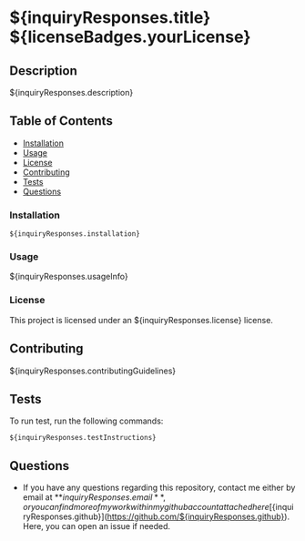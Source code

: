 # ${inquiryResponses.title} ${licenseBadges.yourLicense}

## Description 

${inquiryResponses.description}

## Table of Contents

* [Installation](#installation)
* [Usage](#usage)
* [License](#license)
* [Contributing](#contributing)
* [Tests](#tests)
* [Questions](#questions)

### Installation

```
${inquiryResponses.installation}
```

### Usage

${inquiryResponses.usageInfo}

### License 

 This project is licensed under an ${inquiryResponses.license} license.

## Contributing 

${inquiryResponses.contributingGuidelines}

## Tests

To run test, run the following commands:

```
${inquiryResponses.testInstructions}
```

## Questions

* If you have any questions regarding this repository, contact me either by email at **${inquiryResponses.email}**, or you can find more of my work within my github account attached here [${inquiryResponses.github}](https://github.com/${inquiryResponses.github}). Here, you can open an issue if needed.